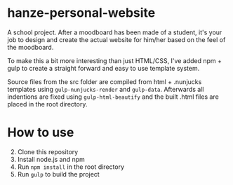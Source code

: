 # hanze-personal-website
A school project. After a moodboard has been made of a student, it's your job to design and create the actual website for him/her based on the feel of the moodboard. 

To make this a bit more interesting than just HTML/CSS, I've added npm + gulp to create a straight forward and easy to use template system.

Source files from the src folder are compiled from html + .nunjucks templates using `gulp-nunjucks-render` and `gulp-data`.
Afterwards all indentions are fixed using `gulp-html-beautify` and the built .html files are placed in the root directory.

# How to use
2. Clone this repository
1. Install node.js and npm
3. Run `npm install` in the root directory
4. Run `gulp` to build the project
